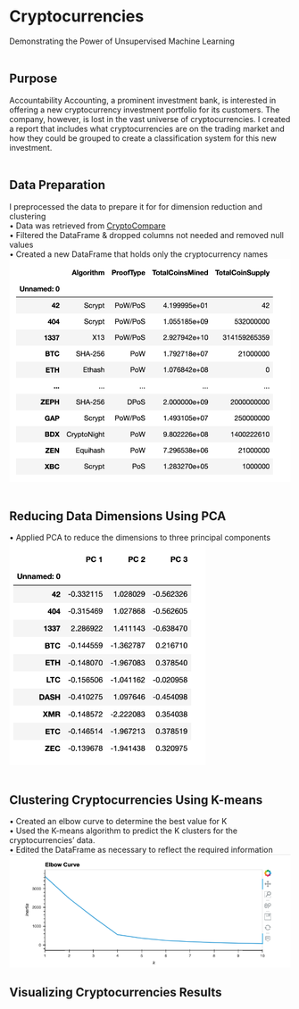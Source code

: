 # Cryptocurrencies
Demonstrating the Power of Unsupervised Machine Learning
<BR><BR>
## Purpose
Accountability Accounting, a prominent investment bank, is interested in offering a new cryptocurrency investment portfolio for its customers. The company, however, is lost in the vast universe of cryptocurrencies. I created a report that includes what cryptocurrencies are on the trading market and how they could be grouped to create a classification system for this new investment.
<BR><BR>
## Data Preparation
I preprocessed the data to prepare it for for dimension reduction and clustering
<br>
• Data was retrieved from <a href="https://min-api.cryptocompare.com/data/all/coinlist" target=”_blank”>CryptoCompare</a>
<BR>
• Filtered the DataFrame & dropped columns not needed and removed null values
<BR>
• Created a new DataFrame that holds only the cryptocurrency names
<BR>
<img src="https://github.com/meggrooms/Cryptocurrencies/blob/main/images/new_dataframe.png" height=400>
<BR><BR>
## Reducing Data Dimensions Using PCA
• Applied PCA to reduce the dimensions to three principal components
<br>
<img src="https://github.com/meggrooms/Cryptocurrencies/blob/main/images/PCA_pc.png" height=400>
<BR><BR>
## Clustering Cryptocurrencies Using K-means
• Created an elbow curve to determine the best value for K
<BR>
• Used the K-means algorithm to predict the K clusters for the cryptocurrencies’ data.
<br>
• Edited the DataFrame as necessary to reflect the required information
<Br>
  <img src="https://github.com/meggrooms/Cryptocurrencies/blob/main/images/elbow_curve.png">
<BR>
## Visualizing Cryptocurrencies Results
